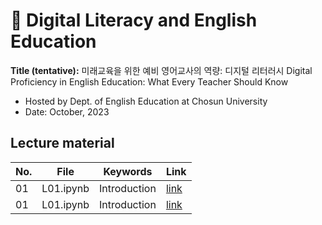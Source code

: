 # 🌱 Digital Literacy and English Education
**Title (tentative):**
미래교육을 위한 예비 영어교사의 역량: 디지털 리터러시
Digital Proficiency in English Education: What Every Teacher Should Know


- Hosted by Dept. of English Education at Chosun University
- Date: October, 2023

## Lecture material

|No.|File|Keywords|Link|
|--|--|--|--|
|01|L01.ipynb|Introduction|[link]()|
|01|L01.ipynb|Introduction|[link]()|

